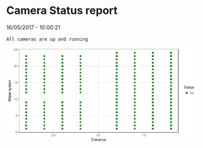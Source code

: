 Camera Status report
================
16/05/2017 - 10:00:21

    All cameras are up and running

![](camreport_files/figure-markdown_github/unnamed-chunk-2-1.png)
